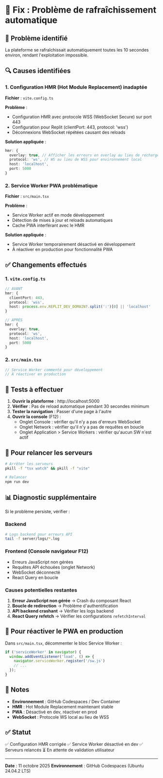 # 🔧 Fix : Problème de rafraîchissement automatique

## 🐛 Problème identifié

La plateforme se rafraîchissait automatiquement toutes les 10 secondes environ, rendant l'exploitation impossible.

## 🔍 Causes identifiées

### 1. Configuration HMR (Hot Module Replacement) inadaptée
**Fichier** : `vite.config.ts`

**Problème** : 
- Configuration HMR avec protocole WSS (WebSocket Secure) sur port 443
- Configuration pour Replit (clientPort: 443, protocol: 'wss')
- Déconnexions WebSocket répétées causant des reloads

**Solution appliquée** :
```typescript
hmr: {
  overlay: true, // Afficher les erreurs en overlay au lieu de recharger
  protocol: 'ws', // WS au lieu de WSS pour environnement local
  host: 'localhost',
  port: 5000
}
```

### 2. Service Worker PWA problématique
**Fichier** : `src/main.tsx`

**Problème** :
- Service Worker actif en mode développement
- Détection de mises à jour et reloads automatiques
- Cache PWA interférant avec le HMR

**Solution appliquée** :
- Service Worker temporairement désactivé en développement
- À réactiver en production pour fonctionnalité PWA

## ✅ Changements effectués

### 1. `vite.config.ts`
```typescript
// AVANT
hmr: {
  clientPort: 443,
  protocol: 'wss',
  host: process.env.REPLIT_DEV_DOMAIN?.split(':')[0] || 'localhost'
}

// APRÈS
hmr: {
  overlay: true,
  protocol: 'ws',
  host: 'localhost',
  port: 5000
}
```

### 2. `src/main.tsx`
```typescript
// Service Worker commenté pour développement
// À réactiver en production
```

## 🧪 Tests à effectuer

1. **Ouvrir la plateforme** : http://localhost:5000
2. **Vérifier** : Pas de reload automatique pendant 30 secondes minimum
3. **Tester la navigation** : Passer d'une page à l'autre
4. **Ouvrir la console** (F12) :
   - Onglet Console : vérifier qu'il n'y a pas d'erreurs WebSocket
   - Onglet Network : vérifier qu'il n'y a pas de requêtes en boucle
   - Onglet Application > Service Workers : vérifier qu'aucun SW n'est actif

## 🚀 Pour relancer les serveurs

```bash
# Arrêter les serveurs
pkill -f "tsx watch" && pkill -f "vite"

# Relancer
npm run dev
```

## 📊 Diagnostic supplémentaire

Si le problème persiste, vérifier :

### Backend
```bash
# Logs backend pour erreurs API
tail -f server/logs/*.log
```

### Frontend (Console navigateur F12)
- Erreurs JavaScript non gérées
- Requêtes API échouées (onglet Network)
- WebSocket déconnecté
- React Query en boucle

### Causes potentielles restantes
1. **Erreur JavaScript non gérée** → Crash du composant React
2. **Boucle de redirection** → Problème d'authentification
3. **API backend crashant** → Vérifier les logs backend
4. **React Query refetch** → Vérifier les configurations `refetchInterval`

## 🔄 Pour réactiver le PWA en production

Dans `src/main.tsx`, décommenter le bloc Service Worker :
```typescript
if ('serviceWorker' in navigator) {
  window.addEventListener('load', () => {
    navigator.serviceWorker.register('/sw.js')
    // ...
  });
}
```

## 📝 Notes

- **Environnement** : GitHub Codespaces / Dev Container
- **HMR** : Hot Module Replacement maintenant stable
- **PWA** : Désactivé en dev, réactiver en prod
- **WebSocket** : Protocole WS local au lieu de WSS

## ✅ Statut

✅ Configuration HMR corrigée
✅ Service Worker désactivé en dev
✅ Serveurs relancés
⏳ En attente de validation utilisateur

---

**Date** : 11 octobre 2025
**Environnement** : GitHub Codespaces (Ubuntu 24.04.2 LTS)
